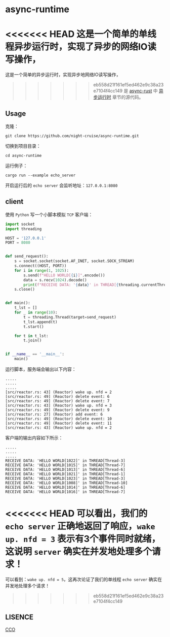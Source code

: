 # async-runtime
<<<<<<< HEAD
这是一个简单的单线程异步运行时，实现了异步的网络IO读写操作，
=======
这是一个简单的异步运行时，实现异步地网络IO读写操作，
>>>>>>> eb558d21f161ef5ed462e9c38a23e7104f4cc149
是 [async-rust](https://github.com/night-cruise/async-rust) 中 [异步运行时](https://night-cruise.github.io/async-rust/%E5%BC%82%E6%AD%A5%E8%BF%90%E8%A1%8C%E6%97%B6.html)
章节的源代码。

## Usage
克隆：
```
git clone https://github.com/night-cruise/async-runtime.git
```
切换到项目目录：
```
cd async-runtime
```
运行例子：
```
cargo run --example echo_server
```
开启运行后的 `echo server` 会监听地址：`127.0.0.1:8080`

## client
使用 `Python` 写一个小脚本模拟 `TCP` 客户端：
```python
import socket
import threading

HOST = '127.0.0.1'
PORT = 8080


def send_request():
    s = socket.socket(socket.AF_INET, socket.SOCK_STREAM)
    s.connect((HOST, PORT))
    for i in range(1, 1025):
        s.send(f"HELLO WORLD[{i}]".encode())
        data = s.recv(1024).decode()
        print(f"RECEIVE DATA: '{data}' in THREAD[{threading.currentThread().name}]")
    s.close()


def main():
    t_lst = []
    for _ in range(10):
        t = threading.Thread(target=send_request)
        t_lst.append(t)
        t.start()

    for t in t_lst:
        t.join()


if __name__ == '__main__':
    main()
```
运行脚本，服务端会输出以下内容：
```
.....
.....
.....
[src/reactor.rs: 43] (Reactor) wake up. nfd = 2
[src/reactor.rs: 49] (Reactor) delete event: 6
[src/reactor.rs: 49] (Reactor) delete event: 7
[src/reactor.rs: 43] (Reactor) wake up. nfd = 3
[src/reactor.rs: 49] (Reactor) delete event: 9
[src/reactor.rs: 27] (Reactor) add event: 6
[src/reactor.rs: 49] (Reactor) delete event: 10
[src/reactor.rs: 49] (Reactor) delete event: 11
[src/reactor.rs: 43] (Reactor) wake up. nfd = 2
```
客户端的输出内容如下所示：
```
.....
.....
.....
RECEIVE DATA: 'HELLO WORLD[1022]' in THREAD[Thread-3]
RECEIVE DATA: 'HELLO WORLD[1015]' in THREAD[Thread-7]
RECEIVE DATA: 'HELLO WORLD[1013]' in THREAD[Thread-6]
RECEIVE DATA: 'HELLO WORLD[1021]' in THREAD[Thread-1]
RECEIVE DATA: 'HELLO WORLD[1023]' in THREAD[Thread-3]
RECEIVE DATA: 'HELLO WORLD[1008]' in THREAD[Thread-10]
RECEIVE DATA: 'HELLO WORLD[1014]' in THREAD[Thread-6]
RECEIVE DATA: 'HELLO WORLD[1016]' in THREAD[Thread-7]
```
<<<<<<< HEAD
可以看出，我们的 `echo server` 正确地返回了响应，`wake up. nfd = 3` 表示有3个事件同时就绪，这说明 `server` 确实在并发地处理多个请求！
=======
可以看到：`wake up. nfd = 5`，这再次论证了我们的单线程 `echo server` 确实在并发地处理多个请求！
>>>>>>> eb558d21f161ef5ed462e9c38a23e7104f4cc149

## LISENCE
[CCO](https://creativecommons.org/choose/zero/)
